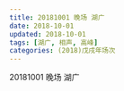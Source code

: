 ```yaml
---
title: 20181001 晚场 湖广
date: 2018-10-01
updated: 2018-10-01
tags: [湖广, 相声, 高峰]
categories: (2018)戊戌年场次 
---
```

20181001 晚场 湖广

